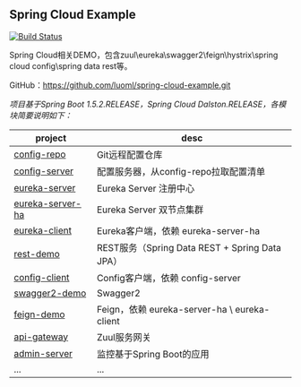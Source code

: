 
## Spring Cloud Example  

[![Build Status](https://travis-ci.org/luoml/spring-cloud-example.png?branch=master)](https://travis-ci.org/luoml/spring-cloud-example)

Spring Cloud相关DEMO，包含zuul\eureka\swagger2\feign\hystrix\spring cloud config\spring data rest等。  

GitHub：<https://github.com/luoml/spring-cloud-example.git>  


_项目基于Spring Boot 1.5.2.RELEASE，Spring Cloud Dalston.RELEASE，各模块简要说明如下：_  

| project | desc |  
| --- | --- |  
| [config-repo](config-repo/README.md) | Git远程配置仓库 |  
| [config-server](config-server/README.md) | 配置服务器，从config-repo拉取配置清单 |  
| [eureka-server](eureka-server/README.md) | Eureka Server 注册中心 |  
| [eureka-server-ha](eureka-server-ha/README.md) | Eureka Server 双节点集群 |  
| [eureka-client](eureka-client/README.md) | Eureka客户端，依赖 eureka-server-ha |  
| [rest-demo](rest-demo/README.md) | REST服务（Spring Data REST + Spring Data JPA） |   
| [config-client](config-client/README.md) | Config客户端，依赖 config-server |  
| [swagger2-demo](swagger2-demo/README.md) | Swagger2 |  
| [feign-demo](feign-demo/README.md) | Feign，依赖 eureka-server-ha \ eureka-client |  
| [api-gateway](api-gateway/README.md) | Zuul服务网关 |  
| [admin-server](admin-server/README.md) | 监控基于Spring Boot的应用 |  
|...|...|  